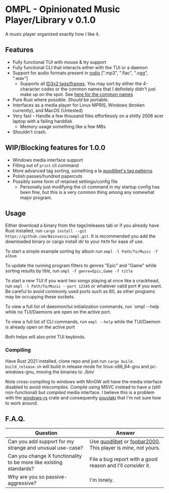 # OMPL - Opinionated Music Player/Library v 0.1.0
A music player organized exactly how *I* like it.

## Features
  * Fully functional TUI with mouse & tty support
  * Fully functional CLI that interacts either with the TUI or a daemon
  * Support for audio formats present in [rodio](https://github.com/RustAudio/rodio) [".mp3", ".flac", ".ogg", ".wav"]
    * Supports all [ID3v2 tags/frames](https://id3.org/id3v2.3.0#Declared_ID3v2_frames). You may sort by either the 4-character codes or the common names that I definitely didn't just make up on the spot. See [here for the common names](./src/library/track.rs#L10)
  * Pure Rust where possible. *Should* be portable.
  * Interfaces as a media player for Linux MPRIS, Windows (broken currently), and MacOS (Untested)
  * Very fast - Handle a few thousand files effortlessly on a shitty 2006 acer laptop with a failing harddisk
    * Memory usage something like a few MBs
  * Shouldn't crash.

## WIP/Blocking features for 1.0.0
  * Windows media interface support
  * Filling out of `print` cli command
  * More advanced tag sorting, something a la [quodlibet's tag patterns](https://quodlibet.readthedocs.io/en/latest/guide/tags/patterns.html)
  * Polish passes/hundred papercuts
  * Possibly some form of retained settings/config file
    * Personally just modifying the cli command in my startup config has been fine, but this is a very common thing among any somewhat major program.
  
## Usage
Either download a binary from the tags/releases tab or if you already have Rust installed, run `cargo install --git https://github.com/Beinsezii/ompl.git`.
It is recommended you add the downloaded binary or cargo install dir to your `PATH` for ease of use.

To start a simple example sorting by album run `ompl -l Path/To/Music -f album`

To update the running program filters to genres "Epic" and "Game" while sorting results by title, run `ompl -f genre=Epic,Game -f title`

To start a *new* TUI if you want two songs playing at once like a crackhead, run `ompl -l Path/To/Music --port 12345` or whatever valid port # you want.
Be careful to avoid commonly used ports such as 80, as other programs may be occupying these sockets.

To view a full list of daeomon/tui initialization commands, run `ompl --help while no TUI/Daemons are open on the active port.

To view a full list of CLI commands, run `ompl --help` while the TUI/Daemon is already open on the active port

Both helps will also print TUI keybinds.

### Compiling
Have Rust 2021 installed, clone repo and just run `cargo build`.
`build_release.sh` will build in release mode for linux-x86_64-gnu and pc-windows-gnu, moving the binaries to ./bin/

Note cross-compiling to windows with MinGW will have the media interface disabled to avoid miscompiles.
Compile using MSVC instead to have a (still non-functional) but *compiled* media interface.
I believe this is a problem with the [windows-rs](https://github.com/microsoft/windows-rs) crate and consequently [souvlaki](https://github.com/Sinono3/souvlaki) that I'm not sure how to work around.

## F.A.Q.
Question|Answer
---|---
Can you add support for my strange and unusual use-case?|Use [quodlibet](https://quodlibet.readthedocs.io/en/latest/) or [foobar2000](https://www.foobar2000.org/). This player is *mine*, not yours.
Can you change X functionality to be more like existing standards?|File a bug report with a good reason and I'll *consider* it.
Why are you so passive-aggressive?|I'm lonely.
